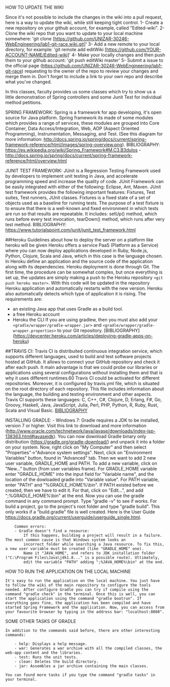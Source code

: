 HOW TO UPDATE THE WIKI

Since it's not possible to include the changes in the wiki into a pull request, here is a way to update the wiki, while still keeping tight control.
1- Create a new repository on your github account, for example, called "Edited-wiki".
2- Clone the wiki repo that you want to update to your local machine somewhere: 'git clone [https://github.com/UNIZAR-30246-WebEngineering/lab1-git-race.wiki.git]'
3- Add a new remote to your local directory, for example: 'git remote add editWiki [https://github.com/YOUR-ACCOUNT-NAME/Edited-wiki]'
4- Make your locally changes and then push them to your github account: 'git push editWiki master'
5-  Submit a issue to the official page (https://github.com/UNIZAR-30246-WebEngineering/lab1-git-race) requesting to the owner of the repo to review your changes and merge them in. Don't forget to include a link to your own repo and describe what you've changed.

In this classes, faculty provides us some classes which try to show us a little demonstration of Spring controllers and some Junit Test for individual method petitions.

SPRING FRAMEWORK:
	Spring is a framework for app developing, it's open source for Java platform.
	Spring framework its made of some modules which provides a range of services, these modules are grouped into Core Container, Data Access/Integration, Web, AOP (Aspect Oriented Programming), Instrumentation, Messaging, and Test.
	(See this diagram for more information: http://docs.spring.io/spring/docs/current/spring-framework-reference/html/images/spring-overview.png).
BIBLIOGRAPHY: https://es.wikipedia.org/wiki/Spring_Framework#M.C3.B3dulos - http://docs.spring.io/spring/docs/current/spring-framework-reference/html/overview.html

JUNIT TEST FRAMEWORK:
	JUnit is a Regression Testing Framework used by developers to implement unit testing in Java, and accelerate programming speed and increase the quality of code. JUnit Framework can be easily integrated with either of the following: Eclipse, Ant, Maven. JUnit test framework provides the following important features: Fixtures, Test suites, Test runners, JUnit classes. Fixtures is a fixed state of a set of objects used as a baseline for running tests. The purpose of a test fixture is to ensure that there is a well-known and fixed environment in which tests are run so that results are repeatable. It includes: setUp() method, which runs before every test invocation, tearDown() method, which runs after very test method.
BIBLIOGRAPHY: https://www.tutorialspoint.com/junit/junit_test_framework.html


##Heroku
Guidelines about how to deploy the server on a platform like heroku will be given
Heroku offers a service PaaS (Platform as a Service) where you can now deploy applications developed in Ruby, Node.js, Python, Clojure, Scala and Java, which in this case is the language chosen. In Heroku define an application and the source code of the application along with its dependencies.
Heroku deployment is done through Git. The first time, the procedure can be somewhat complex, but once everything is set up, the updates are simply making a push to the Heroku repository `<git push heroku master>`. With this code will be updated in the repository Heroku application and automatically restarts with the new version. Heroku also automatically detects which type of application it is rising.
The requirements are:
- an existing Java app that uses Gradle as a build tool.
- a free Heroku account
- Heroku the CLI
If you are using gradlew, then you must also add your `<gradle/wrapper/gradle-wrapper.jar>` and `<gradle/wrapper/gradle-wrapper.properties>` to your Git repository.
[BIBLIOGRAPHY] (https://devcenter.heroku.com/articles/deploying-gradle-apps-on-heroku)

##TRAVIS CI:
Travis CI is distribuited continuous integration service, which supports different languages, used to build and test software projects hosted at GitHub. It allows to connect your GitHub repository and check it after each push. It main advantage is that we could probe our libraries or applications using several configurations without installing them and that is why it uses different runtimes.60
Travis CI could be activated for different repositories. Moreover, it is configured by travis.yml file, which is situated on the root directory of each repository. This file includes information about the language, the building and testing environment and other aspects.
Travis CI supports these languages: C, C++, C#, Clojure, D, Erlang, F#, Go, Groovy, Haskell, Java, JavaScript, Julia, Perl, PHP, Python, R, Ruby, Rust, Scala and Visual Basic.
[BIBLIOGRAPHY](https://en.wikipedia.org/wiki/Travis_CI)

INSTALLING GRADLE:
	- Windows 7: Gradle requires a JDK to be installed, version 7 or higher. Visit this link to download and more information
		(http://www.oracle.com/technetwork/java/javase/downloads/index-jsp-138363.html#javasejdk).
		You can now download Gradle binary only	distribution (https://gradle.org/gradle-download/) and unpack it into a folder on your system.
		Now, right click on "My Computer" and then select "Properties"->"Advance system settings". Next, click on "Environment Variables"
		button, found in "Advanced" tab. Then we want to add 2 new user variable, GRADLE_HOME and PATH. To add a new variable, click on "New..."
		button (from user variables frame).	For GRADLE_HOME variable enter "GRADLE_HOME" into	the input field for "Variable name", and the location
		of the dowloaded gradle into "Variable value". For PATH variable, enter "PATH" and "%GRADLE_HOME%\bin". If PATH existed before we created,
		then we have to edit it. For that, click on "Edit...", and add ";%GRADLE_HOME%\bin" at the end.
		Now you can use the gradle command in any command prompt. Type "gradle -v" to see if works. For build a project, go to the project's
		root folder and type "gradle build". This only works if a "build.gradle" file is well created. Here is the User Guide
		https://docs.gradle.org/current/userguide/userguide_single.html.
		
		Common errors: 
		- Gradle doesn't find a resource:
			If this happens, building a project will result in a failure. The most common cause is that Windows system looks an
			incorrect folder while searching a Java resource. To fix this, a new user variable must be created (like "GRADLE_HOME" one).
			Name it "JAVA_HOME", and refers to JDK installation folder ("C:\Program Files\Java\jdk1.8..." is a possible route). Ultimately,
			edit the variable "PATH" adding ";%JAVA_HOME%\bin" at the end.

HOW TO RUN THE APPLICATION ON THE LOCAL MACHINE

	It's easy to run the application on the local machine. You just have to follow the wiki of the main repository to configure the tools needed. After configure Gradle you can try if compile using the command "gradle check" in the terminal. Once this is well, you can start the application using the command "gradle bootrun". If everything goes fine, the application has been compiled and have started Spring Framework and the application. Now, you can access from your favourite browser by typing in the address bar: "localhost:8080".

SOME OTHER TASKS OF GRADLE 

	In addition to the commands said before, there are other interesting commands:

		- help: Displays a help message.
		- war: Generates a war archive with all the compiled classes, the web-app content and the libraries.
		- test: Runs the unit tests.
		- clean: Deletes the build directory.
		- jar: Assembles a jar archive containing the main classes.

	You can found more tasks if you type the command "gradle tasks" in your terminal.


